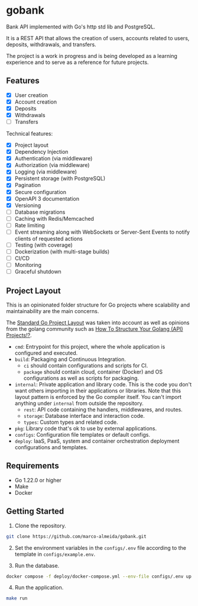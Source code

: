 # gobank

Bank API implemented with Go's http std lib and PostgreSQL.

It is a REST API that allows the creation of users, accounts related to users, deposits, withdrawals, and transfers.

The project is a work in progress and is being developed as a learning experience and to serve as a reference for future projects.

## Features

- [X] User creation
- [x] Account creation
- [x] Deposits
- [x] Withdrawals
- [ ] Transfers

Technical features:

- [x] Project layout
- [x] Dependency Injection
- [x] Authentication (via middleware)
- [x] Authorization (via middleware)
- [x] Logging (via middleware)
- [x] Persistent storage (with PostgreSQL)
- [x] Pagination
- [x] Secure configuration
- [x] OpenAPI 3 documentation
- [x] Versioning
- [ ] Database migrations
- [ ] Caching with Redis/Memcached
- [ ] Rate limiting
- [ ] Event streaming along with WebSockets or Server-Sent Events to notify clients of requested actions
- [ ] Testing (with coverage)
- [ ] Dockerization (with multi-stage builds)
- [ ] CI/CD
- [ ] Monitoring
- [ ] Graceful shutdown

## Project Layout

This is an opinionated folder structure for Go projects where scalability and maintainability are the main concerns.

The [Standard Go Project Layout](https://github.com/golang-standards/project-layout/tree/master) was taken into account as well as opinions from the golang community such as [How To Structure Your Golang (API) Projects!?](https://www.youtube.com/watch?v=EqniGcAijDI).

- `cmd`: Entrypoint for this project, where the whole application is configured and executed.
- `build`: Packaging and Continuous Integration.
  - `ci` should contain configurations and scripts for CI.
  - `package` should contain cloud, container (Docker) and OS configurations as well as scripts for packaging.
- `internal`: Private application and library code. This is the code you don't want others importing in their applications or libraries. Note that this layout pattern is enforced by the Go compiler itself. You can't import anything under `internal` from outside the repository.
  - `rest`: API code containing the handlers, middlewares, and routes.
  - `storage`: Database interface and interaction code.
  - `types`: Custom types and related code.
- `pkg`: Library code that's ok to use by external applications.
- `configs`: Configuration file templates or default configs.
- `deploy`: IaaS, PaaS, system and container orchestration deployment configurations and templates.

## Requirements

- Go 1.22.0 or higher
- Make
- Docker

## Getting Started

1. Clone the repository.

```sh
git clone https://github.com/marco-almeida/gobank.git
```

2. Set the environment variables in the `configs/.env` file according to the template in `configs/example.env`.

3. Run the database.

```sh
docker compose -f deploy/docker-compose.yml --env-file configs/.env up -d
```

4. Run the application.

```sh
make run
```
